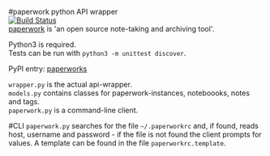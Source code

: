 #paperwork python API wrapper  
[![Build Status](https://travis-ci.org/ntnn/paperwork.py.svg?branch=master)](https://travis-ci.org/ntnn/paperwork.py)  
[paperwork](https://github.com/twostairs/paperwork) is 'an open source note-taking and archiving tool'.

Python3 is required.  
Tests can be run with `python3 -m unittest discover`.

PyPI entry: [paperworks](https://pypi.python.org/pypi/paperworks/) 

`wrapper.py` is the actual api-wrapper.  
`models.py` contains classes for paperwork-instances, noteboooks, notes and tags.  
`paperwork.py` is a command-line client.

#CLI
`paperwork.py` searches for the file `~/.paperworkrc` and, if found, reads host, username and password - if the file is not found the client prompts for values.
A template can be found in the file `paperworkrc.template`.

